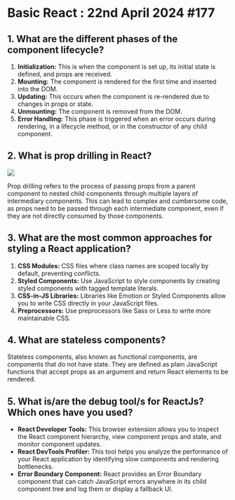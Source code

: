 # Basic React : 22nd April 2024 #177
## 1. What are the different phases of the component lifecycle?
1. **Initialization:** This is when the component is set up, its initial state is defined, and props are received.
2. **Mounting:** The component is rendered for the first time and inserted into the DOM.
3.  **Updating:** This occurs when the component is re-rendered due to changes in props or state.
4. **Unmounting:** The component is removed from the DOM.
5. **Error Handling:** This phase is triggered when an error occurs during rendering, in a lifecycle method, or in the constructor of any child component.
## 2. What is prop drilling in React?
![](https://miro.medium.com/v2/resize:fit:1100/format:webp/1*TRjMRAgIbh1-LgwiOjsNBg.gif)

Prop drilling refers to the process of passing props from a parent component to nested child components through multiple layers of intermediary components. This can lead to complex and cumbersome code, as props need to be passed through each intermediate component, even if they are not directly consumed by those components.

## 3. What are the most common approaches for styling a React application?

1. **CSS Modules:** CSS files where class names are scoped locally by default, preventing conflicts.
2. **Styled Components:** Use JavaScript to style components by creating styled components with tagged template literals.
3. **CSS-in-JS Libraries:** Libraries like Emotion or Styled Components allow you to write CSS directly in your JavaScript files.
4. **Preprocessors:** Use preprocessors like Sass or Less to write more maintainable CSS.
## 4. What are stateless components?
Stateless components, also known as functional components, are components that do not have state. They are defined as plain JavaScript functions that accept props as an argument and return React elements to be rendered.

## 5. What is/are the debug tool/s for ReactJs? Which ones have you used?
- **React Developer Tools:** This browser extension allows you to inspect the React component hierarchy, view component props and state, and monitor component updates.
- **React DevTools Profiler:** This tool helps you analyze the performance of your React application by identifying slow components and rendering bottlenecks.
- **Error Boundary Component:** React provides an Error Boundary component that can catch JavaScript errors anywhere in its child component tree and log them or display a fallback UI.